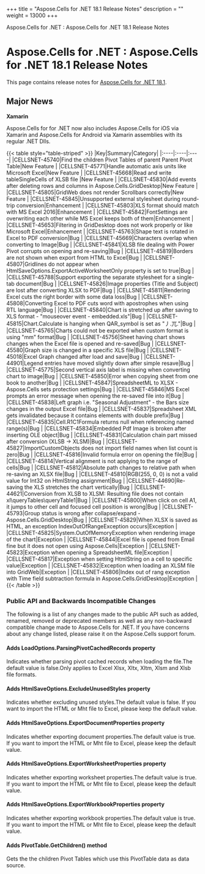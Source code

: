 +++
title = "Aspose.Cells for .NET 18.1 Release Notes" 
description = "" 
weight = 13000 
+++

Aspose.Cells for .NET : Aspose.Cells for .NET 18.1 Release Notes  

# Aspose.Cells for .NET : Aspose.Cells for .NET 18.1 Release Notes


This page contains release notes for [Aspose.Cells for .NET 18.1](https://www.nuget.org/packages/Aspose.Cells/18.1.0).

## Major News

**Xamarin**

Aspose.Cells for for .NET now also includes Aspose.Cells for iOS via Xamarin and Aspose.Cells for Android via Xamarin assemblies with its regular .NET Dlls.

{{< table style="table-striped" >}}
|Key|Summary|Category|
|:----|:----|:----|
|CELLSNET-45740|Find the children Pivot Tables of parent Parent Pivot Table|New Feature |
|CELLSNET-45771|Handle automatic axis units like Microsoft Excel|New Feature |
|CELLSNET-45668|Read and write tableSingleCells of XLSB file |New Feature |
|CELLSNET-45830|Add events after deleting rows and columns in Aspose.Cells.GridDesktop|New Feature |
|CELLSNET-45805|GridWeb does not render Scrollbars correctly|New Feature |
|CELLSNET-45845|Unsupported external stylesheet during round-trip conversion|Enhancement |
|CELLSNET-45803|XLS format should match with MS Excel 2016|Enhancement |
|CELLSNET-45842|FontSettings are overwriting each other while MS Excel keeps both of them|Enhancement |
|CELLSNET-45653|Filtering in GridDesktop does not work properly or like Microsoft Excel|Enhancement |
|CELLSNET-45763|Shape text is rotated in Excel to PDF conversion|Bug |
|CELLSNET-45669|Characters overlap when converting to Image|Bug |
|CELLSNET-45841|XLSB file dealing with Power Pivot corrupts on opening and re-saving|Bug |
|CELLSNET-45819|Borders are not shown when export from HTML to Excel|Bug |
|CELLSNET-45807|Gridlines do not appear when HtmlSaveOptions.ExportActiveWorksheetOnly property is set to true|Bug |
|CELLSNET-45788|Support exporting the separate stylesheet for a single-tab document|Bug |
|CELLSNET-45826|Image properties (Title and Subject) are lost after converting XLSX to PDF|Bug |
|CELLSNET-45811|Rendering Excel cuts the right border with some data loss|Bug |
|CELLSNET-45808|Converting Excel to PDF cuts word with apostrophes when using RTL language|Bug |
|CELLSNET-45840|Chart is stretched up after saving to XLS format - "mouseover event - embedded.xls"|Bug |
|CELLSNET-45815|Chart.Calculate is hanging when QAR\_symbol is set as "丿.兀."|Bug |
|CELLSNET-45765|Charts could not be exported when custom format is using "mm" format|Bug |
|CELLSNET-45756|Sheet having chart shows changes when the Excel file is opened and re-saved|Bug |
|CELLSNET-45580|Graph size is changed in a specific XLS file|Bug |
|CELLSNET-45018|Excel Graph changed after load and save|Bug |
|CELLSNET-44901|Legend entries have moved slightly down after simple resave|Bug |
|CELLSNET-45775|Second vertical axis label is missing when converting chart to image|Bug |
|CELLSNET-45850|Error when copying sheet from one book to another|Bug |
|CELLSNET-45847|SpreadsheetML to XLSX - Aspose.Cells sets protection settings|Bug |
|CELLSNET-45846|MS Excel prompts an error message when opening the re-saved file into it|Bug |
|CELLSNET-45838|Left graph i.e. "Seasonal Adjustment" - the Bars size changes in the output Excel file|Bug |
|CELLSNET-45837|Spreadsheet XML gets invalidated because it contains elements with double prefix|Bug |
|CELLSNET-45835|Cell.R1C1Formula returns null when referencing named range(s)|Bug |
|CELLSNET-45834|Embedded Pdf Image is broken after inserting OLE object|Bug |
|CELLSNET-45831|Calculation chain part missed after conversion (XLSB -> XLSM)|Bug |
|CELLSNET-45827|ImportCustomObjects does not import field names when list count is zero|Bug |
|CELLSNET-45816|Invalid formula error on opening the file|Bug |
|CELLSNET-45814|Vertical alignment is not applying to the range of cells|Bug |
|CELLSNET-45812|Absolute path changes to relative path when re-saving an XLSX file|Bug |
|CELLSNET-45810|RGB(255, 0, 0) is not a valid value for Int32 on HtmlString assignment|Bug |
|CELLSNET-44690|Re-saving the XLS stretches the chart vertically|Bug |
|CELLSNET-44621|Conversion from XLSB to XLSM: Resulting file does not contain xl\\queryTables\\queryTable1|Bug |
|CELLSNET-45800|When click on cell A1, it jumps to other cell and focused cell position is wrong|Bug |
|CELLSNET-45793|Group status is wrong after collapse/expand - Aspose.Cells.GridDesktop|Bug |
|CELLSNET-45829|When XLSX is saved as HTML, an exception IndexOutOfRangeException occurs|Exception |
|CELLSNET-45825|System.OutOfMemoryException when rendering image of the chart|Exception |
|CELLSNET-45844|Excel file is opened from Email fine but it does not open using Aspose.Cells|Exception |
|CELLSNET-45823|Exception when opening a SpreadsheetML file|Exception |
|CELLSNET-45817|Exception when setting HtmlString on a cell to specific value|Exception |
|CELLSNET-45832|Exception when loading an XLSM file into GridWeb|Exception |
|CELLSNET-45806|Index out of rang exception with Time field subtraction formula in Aspose.Cells.GridDesktop|Exception |
{{< /table >}}

### Public API and Backwards Incompatible Changes

The following is a list of any changes made to the public API such as added, renamed, removed or deprecated members as well as any non-backward compatible change made to Aspose.Cells for .NET. If you have concerns about any change listed, please raise it on the Aspose.Cells support forum.

#### Adds LoadOptions.ParsingPivotCachedRecords property

Indicates whether parsing pivot cached records when loading the file.The default value is false.Only applies to Excel Xlsx, Xltx, Xltm, Xlsm and Xlsb file formats.

#### Adds HtmlSaveOptions.ExcludeUnusedStyles property

Indicates whether excluding unused styles.The default value is false. If you want to import the HTML or Mht file to Excel, please keep the default value.

#### Adds HtmlSaveOptions.ExportDocumentProperties property

Indicates whether exporting document properties.The default value is true. If you want to import the HTML or Mht file to Excel, please keep the default value.

#### Adds HtmlSaveOptions.ExportWorksheetProperties property

Indicates whether exporting worksheet properties.The default value is true. If you want to import the HTML or Mht file to Excel, please keep the default value.

#### Adds HtmlSaveOptions.ExportWorkbookProperties property

Indicates whether exporting workbook properties.The default value is true. If you want to import the HTML or Mht file to Excel, please keep the default value.

#### Adds PivotTable.GetChildren() method

Gets the the children Pivot Tables which use this PivotTable data as data source.

